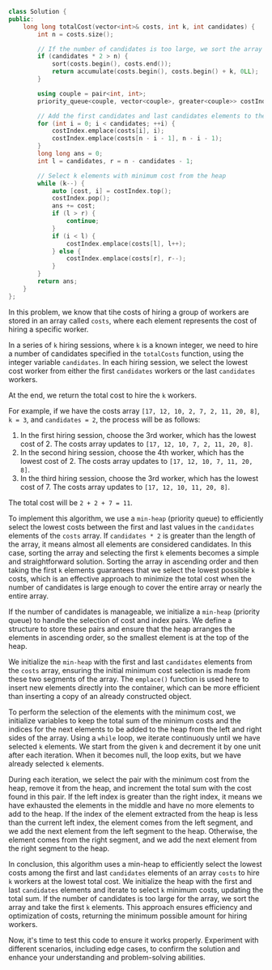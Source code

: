 ```cpp
class Solution {
public:
    long long totalCost(vector<int>& costs, int k, int candidates) {
        int n = costs.size();

        // If the number of candidates is too large, we sort the array and take the first k elements
        if (candidates * 2 > n) {
            sort(costs.begin(), costs.end());
            return accumulate(costs.begin(), costs.begin() + k, 0LL);
        }

        using couple = pair<int, int>;
        priority_queue<couple, vector<couple>, greater<couple>> costIndex;

        // Add the first candidates and last candidates elements to the heap
        for (int i = 0; i < candidates; ++i) {
            costIndex.emplace(costs[i], i);
            costIndex.emplace(costs[n - i - 1], n - i - 1);
        }
        long long ans = 0;
        int l = candidates, r = n - candidates - 1;

        // Select k elements with minimum cost from the heap
        while (k--) {
            auto [cost, i] = costIndex.top();
            costIndex.pop();
            ans += cost;
            if (l > r) {
                continue;
            }
            if (i < l) {
                costIndex.emplace(costs[l], l++);
            } else {
                costIndex.emplace(costs[r], r--);
            }
        }
        return ans;
    }
};
```

In this problem, we know that tihe costs of hiring a group of workers are stored in an array called `costs`, where each element represents the cost of hiring a specific worker.

In a series of `k` hiring sessions, where `k` is a known integer, we need to hire a number of candidates specified in the `totalCosts` function, using the integer variable `candidates`. In each hiring session, we select the lowest cost worker from either the first `candidates` workers or the last `candidates` workers.

At the end, we return the total cost to hire the `k` workers.

For example, if we have the costs array `[17, 12, 10, 2, 7, 2, 11, 20, 8]`, `k = 3`, and `candidates = 2`, the process will be as follows:

1. In the first hiring session, choose the 3rd worker, which has the lowest cost of 2. The costs array updates to `[17, 12, 10, 7, 2, 11, 20, 8]`.
2. In the second hiring session, choose the 4th worker, which has the lowest cost of 2. The costs array updates to `[17, 12, 10, 7, 11, 20, 8]`.
3. In the third hiring session, choose the 3rd worker, which has the lowest cost of 7. The costs array updates to `[17, 12, 10, 11, 20, 8]`.

The total cost will be `2 + 2 + 7 = 11`.

To implement this algorithm, we use a `min-heap` (priority queue) to efficiently select the lowest costs between the first and last values in the `candidates` elements of the `costs` array. If `candidates * 2` is greater than the length of the array, it means almost all elements are considered candidates. In this case, sorting the array and selecting the first `k` elements becomes a simple and straightforward solution. Sorting the array in ascending order and then taking the first `k` elements guarantees that we select the lowest possible `k` costs, which is an effective approach to minimize the total cost when the number of candidates is large enough to cover the entire array or nearly the entire array.

If the number of candidates is manageable, we initialize a `min-heap` (priority queue) to handle the selection of cost and index pairs. We define a structure to store these pairs and ensure that the heap arranges the elements in ascending order, so the smallest element is at the top of the heap. 

We initialize the `min-heap` with the first and last `candidates` elements from the `costs` array, ensuring the initial minimum cost selection is made from these two segments of the array. The `emplace()` function is used here to insert new elements directly into the container, which can be more efficient than inserting a copy of an already constructed object.

To perform the selection of the elements with the minimum cost, we initialize variables to keep the total sum of the minimum costs and the indices for the next elements to be added to the heap from the left and right sides of the array. Using a `while` loop, we iterate continuously until we have selected `k` elements. We start from the given `k` and decrement it by one unit after each iteration. When it becomes null, the loop exits, but we have already selected `k` elements.

During each iteration, we select the pair with the minimum cost from the heap, remove it from the heap, and increment the total sum with the cost found in this pair. If the left index is greater than the right index, it means we have exhausted the elements in the middle and have no more elements to add to the heap. If the index of the element extracted from the heap is less than the current left index, the element comes from the left segment, and we add the next element from the left segment to the heap. Otherwise, the element comes from the right segment, and we add the next element from the right segment to the heap.

In conclusion, this algorithm uses a min-heap to efficiently select the lowest costs among the first and last `candidates` elements of an array `costs` to hire `k` workers at the lowest total cost. We initialize the heap with the first and last `candidates` elements and iterate to select `k` minimum costs, updating the total sum. If the number of candidates is too large for the array, we sort the array and take the first `k` elements. This approach ensures efficiency and optimization of costs, returning the minimum possible amount for hiring workers. 

Now, it's time to test this code to ensure it works properly. Experiment with different scenarios, including edge cases, to confirm the solution and enhance your understanding and problem-solving abilities.